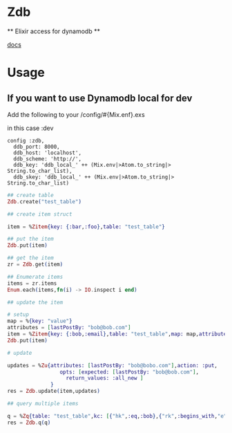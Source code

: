 Zdb
===

** Elixir access for dynamodb **

[docs](http://stink.net/zdb)

# Usage


## If you want to use Dynamodb local for dev

Add the following to your <project dir>/config/#{Mix.enf}.exs

in this case :dev

    config :zdb,
      ddb_port: 8000,
      ddb_host: 'localhost',
      ddb_scheme: 'http://',
      ddb_key: 'ddb_local_' ++ (Mix.env|>Atom.to_string|> String.to_char_list),
      ddb_skey: 'ddb_local_' ++ (Mix.env|>Atom.to_string|> String.to_char_list)

```elixir
## create table
Zdb.create("test_table")

## create item struct

item = %Zitem{key: {:bar,:foo},table: "test_table"}

## put the item
Zdb.put(item)

## get the item
zr = Zdb.get(item)

## Enumerate items
items = zr.items
Enum.each(items,fn(i) -> IO.inspect i end)

## update the item

# setup
map = %{key: "value"}
attributes = [lastPostBy: "bob@bob.com"]
item = %Zitem{key: {:bob,:email},table: "test_table",map: map,attributes: attributes}
Zdb.put(item)

# update

updates = %Zu{attributes: [lastPostBy: "bob@bobo.com"],action: :put,
                 opts: [expected: [lastPostBy: "bob@bob.com"],
                   return_values: :all_new ]
              }
res = Zdb.update(item,updates)

## query multiple items

q = %Zq{table: "test_table",kc: [{"hk",:eq,:bob},{"rk",:begins_with,"e"}]}
res = Zdb.q(q)
```
